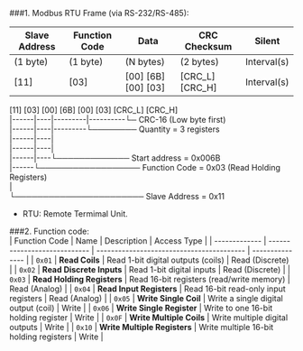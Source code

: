 ###1. Modbus RTU Frame (via RS-232/RS-485):  

| Slave Address | Function Code|   Data                 | CRC Checksum       |   Silent    |  
| ------------- | ------------ | ---------------------- | ------------------ | ----------- |  
|   (1 byte)    |   (1 byte)   | (N bytes)              |   (2 bytes)        | Interval(s) |  
|   [11]        |   [03]       | [00] [6B] [00] [03]    |   [CRC_L] [CRC_H]  | Interval(s) |  
  
[11] [03] [00] [6B] [00] [03] [CRC_L] [CRC_H]  
|------|----|---------|----------└─ CRC-16 (Low byte first)  
|------|----|---------└──────── Quantity = 3 registers  
|------|----|  
|------|----|  
|------|----└───────────── Start address = 0x006B  
|------└────────────────── Function Code = 0x03 (Read Holding Registers)  
|  
└─────────────────────── Slave Address = 0x11  
  
- RTU: Remote Termimal Unit.  
  
###2. Function code:   
| Function Code | Name                         | Description                               | Access Type     |
| ------------- | ---------------------------- | ----------------------------------------- | --------------- |
| `0x01`        | **Read Coils**               | Read 1-bit digital outputs (coils)        | Read (Discrete) |
| `0x02`        | **Read Discrete Inputs**     | Read 1-bit digital inputs                 | Read (Discrete) |
| `0x03`        | **Read Holding Registers**   | Read 16-bit registers (read/write memory) | Read (Analog)   |
| `0x04`        | **Read Input Registers**     | Read 16-bit read-only input registers     | Read (Analog)   |
| `0x05`        | **Write Single Coil**        | Write a single digital output (coil)      | Write           |
| `0x06`        | **Write Single Register**    | Write to one 16-bit holding register      | Write           |
| `0x0F`        | **Write Multiple Coils**     | Write multiple digital outputs            | Write           |
| `0x10`        | **Write Multiple Registers** | Write multiple 16-bit holding registers   | Write           |


